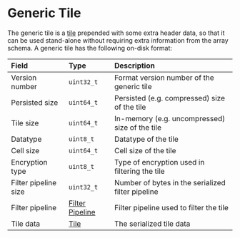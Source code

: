 # Generic Tile

The generic tile is a [tile](./tile.md) prepended with some extra header data, so that it can be used stand-alone without requiring extra information from the array schema. A generic tile has the following on-disk format:

| **Field** | **Type** | **Description** |
| :--- | :--- | :--- |
| Version number | `uint32_t` | Format version number of the generic tile |
| Persisted size | `uint64_t` | Persisted \(e.g. compressed\) size of the tile |
| Tile size | `uint64_t` | In-memory \(e.g. uncompressed\) size of the tile |
| Datatype | `uint8_t` | Datatype of the tile |
| Cell size | `uint64_t` | Cell size of the tile |
| Encryption type | `uint8_t` | Type of encryption used in filtering the tile |
| Filter pipeline size | `uint32_t` | Number of bytes in the serialized filter pipeline |
| Filter pipeline | [Filter Pipeline](./filter_pipeline.md) | Filter pipeline used to filter the tile |
| Tile data | [Tile](./tile.md) | The serialized tile data |
